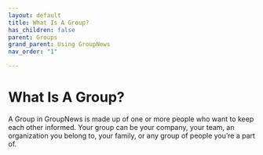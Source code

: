 ```yaml
---
layout: default
title: What Is A Group?
has_children: false
parent: Groups
grand_parent: Using GroupNews
nav_order: "1"

---
```

# What Is A Group?

A Group in GroupNews is made up of one or more people who want to keep each other informed. Your group can be your company, your team, an organization you belong to, your family, or any group of people you’re a part of.